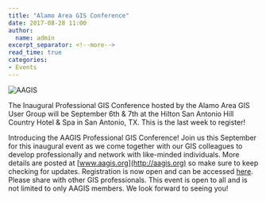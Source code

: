 ```yaml
---
title: "Alamo Area GIS Conference"
date: 2017-08-28 11:00
author:
  name: admin
excerpt_separator: <!--more-->
read_time: true
categories:
- Events
---
```

![AAGIS](assets/img/blog/aagis.png)

The Inaugural Professional GIS Conference hosted by the Alamo Area GIS User Group will be September 6th & 7th at the Hilton San Antonio Hill Country
Hotel & Spa in San Antonio, TX. This is the last week to register!
<!--more-->

Introducing the AAGIS Professional GIS Conference! Join us this September for this inaugural event as we come together with our GIS colleagues to develop
professionally and network with like-minded individuals. More details are posted at [www.aagis.org](http://aagis.org) so make sure to keep checking for
updates. Registration is now open and can be accessed [here](http://www.aagis.org/conference/). Please share with other GIS professionals. This event is
open to all and is not limited to only AAGIS members. We look forward to seeing you!
